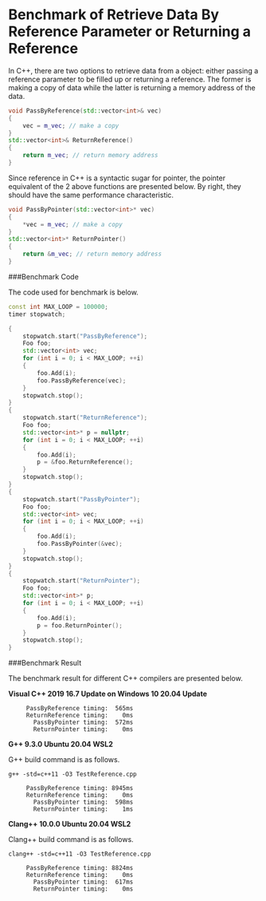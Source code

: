 # Benchmark of Retrieve Data By Reference Parameter or Returning a Reference

In C++, there are two options to retrieve data from a object: either passing a reference parameter to be filled up or returning a reference. The former is making a copy of data while the latter is returning a memory address of the data.

```Cpp
void PassByReference(std::vector<int>& vec)
{
    vec = m_vec; // make a copy
}
std::vector<int>& ReturnReference()
{
    return m_vec; // return memory address
}
```

Since reference in C++ is a syntactic sugar for pointer, the pointer equivalent of the 2 above functions are presented below. By right, they should have the same performance characteristic.

```Cpp
void PassByPointer(std::vector<int>* vec)
{
    *vec = m_vec; // make a copy
}
std::vector<int>* ReturnPointer()
{
    return &m_vec; // return memory address
}
```

###Benchmark Code

The code used for benchmark is below.

```Cpp
const int MAX_LOOP = 100000;
timer stopwatch;

{
    stopwatch.start("PassByReference");
    Foo foo;
    std::vector<int> vec;
    for (int i = 0; i < MAX_LOOP; ++i)
    {
        foo.Add(i);
        foo.PassByReference(vec);
    }
    stopwatch.stop();
}
{
    stopwatch.start("ReturnReference");
    Foo foo;
    std::vector<int>* p = nullptr;
    for (int i = 0; i < MAX_LOOP; ++i)
    {
        foo.Add(i);
        p = &foo.ReturnReference();
    }
    stopwatch.stop();
}
{
    stopwatch.start("PassByPointer");
    Foo foo;
    std::vector<int> vec;
    for (int i = 0; i < MAX_LOOP; ++i)
    {
        foo.Add(i);
        foo.PassByPointer(&vec);
    }
    stopwatch.stop();
}
{
    stopwatch.start("ReturnPointer");
    Foo foo;
    std::vector<int>* p;
    for (int i = 0; i < MAX_LOOP; ++i)
    {
        foo.Add(i);
        p = foo.ReturnPointer();
    }
    stopwatch.stop();
}
```

###Benchmark Result

The benchmark result for different C++ compilers are presented below.

__Visual C++ 2019 16.7 Update on Windows 10 20.04 Update__

```
     PassByReference timing:  565ms
     ReturnReference timing:    0ms
       PassByPointer timing:  572ms
       ReturnPointer timing:    0ms
```

__G++ 9.3.0 Ubuntu 20.04 WSL2__

G++ build command is as follows.

```
g++ -std=c++11 -O3 TestReference.cpp
```

```
     PassByReference timing: 8945ms
     ReturnReference timing:    0ms
       PassByPointer timing:  598ms
       ReturnPointer timing:    1ms
```

__Clang++ 10.0.0 Ubuntu 20.04 WSL2__

Clang++ build command is as follows.

```
clang++ -std=c++11 -O3 TestReference.cpp
```

```
     PassByReference timing: 8824ms
     ReturnReference timing:    0ms
       PassByPointer timing:  617ms
       ReturnPointer timing:    0ms
```


